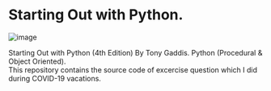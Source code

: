 # Starting Out with Python.
![image](https://user-images.githubusercontent.com/76210541/126907159-255ab7da-4040-46b1-8a8b-ef32608744b8.png)

Starting Out with Python (4th Edition) By Tony Gaddis.
Python (Procedural & Object Oriented). <br/>
This repository contains the source code of excercise question which I did during COVID-19 vacations.
